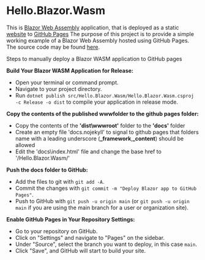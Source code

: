 # Hello.Blazor.Wasm

This is [Blazor Web Assembly](https://learn.microsoft.com/en-us/aspnet/core/blazor/hosting-models?view=aspnetcore-7.0#blazor-webassembly) application, that is deployed as a static [website](https://lou-parslow.github.io/Hello.Blazor.Wasm/) to [GitHub Pages](https://pages.github.com/)
The purpose of this project is to provide a simple working example of a Blazor Web Assembly hosted using GitHub Pages. The source code may be found [here](https://github.com/lou-parslow/Hello.Blazor.Wasm.git).

Steps to manually deploy a Blazor WASM application to GitHub pages

**Build Your Blazor WASM Application for Release:**
   - Open your terminal or command prompt.
   - Navigate to your project directory.
   - Run `dotnet publish src/Hello.Blazor.Wasm/Hello.Blazor.Wasm.csproj -c Release -o dist` to compile your application in release mode.


**Copy the contents of the published wwwfolder to the github pages folder:**
   - Copy the contents of the **'dist\wwwroot'** folder to the **'docs'** folder
   - Create an empty file 'docs\.nojekyll' to signal to github pages that folders name with a leading underscore (**_framework**,**_content**) should be allowed
   - Edit the 'docs\index.html' file and change the base href to '/Hello.Blazor.Wasm/'


**Push the docs folder to GitHub:**
   - Add the files to git with `git add -A`.
   - Commit the changes with `git commit -m "Deploy Blazor app to GitHub Pages"`.
   - Push to GitHub with `git push -u origin main` (or `git push -u origin main` if you are using the main branch for a user or organization site).


**Enable GitHub Pages in Your Repository Settings:**
   - Go to your repository on GitHub.
   - Click on "Settings" and navigate to "Pages" on the sidebar.
   - Under "Source", select the branch you want to deploy, in this case `main`.
   - Click "Save", and GitHub will start to build your site.

